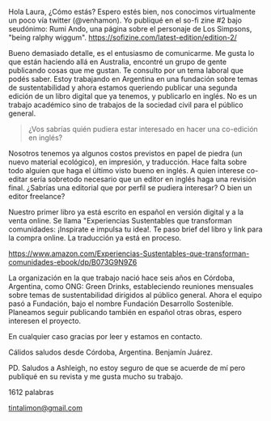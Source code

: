 Hola Laura,
¿Cómo estás? Espero estés bien, nos conocimos virtualmente un poco vía twitter (@venhamon). Yo publiqué en el so-fi zine #2 bajo seudónimo: Rumi Ando, una página sobre el personaje de Los Simpsons, "being ralphy wiggum".
https://sofizine.com/latest-edition/edition-2/

Bueno demasiado detalle, es el entusiasmo de comunicarme. Me gusta lo que están haciendo allá en Australia, encontré un grupo de gente publicando cosas que me gustan. Te consulto por un tema laboral que podés saber. Estoy trabajando en Argentina en una fundación sobre temas de sustentabilidad y ahora estamos queriendo publicar una segunda edición de un libro digital que ya tenemos, y publicarlo en inglés. No es un trabajo académico sino de trabajos de la sociedad civil para el público general.

> ¿Vos sabrías quién pudiera estar interesado en hacer una co-edición en inglés?

Nosotros tenemos ya algunos costos previstos en papel de piedra (un nuevo material ecológico), en impresión, y traducción. Hace falta sobre todo alguien que haga el último visto bueno en inglés. A quien interese co-editar sería sobretodo necesario que un editor en inglés haga una revisión final. ¿Sabrías una editorial que por perfil se pudiera interesar? O bien un editor freelance?

Nuestro primer libro ya está escrito en español en versión digital y a la venta online. Se llama "Experiencias Sustentables que transforman comunidades: ¡Inspirate e impulsa tu idea!. Te paso brief del libro y link para la compra online. La traducción ya está en proceso.

https://www.amazon.com/Experiencias-Sustentables-que-transforman-comunidades-ebook/dp/B073G9N9Z6

La organización en la que trabajo nació hace seis años en Córdoba, Argentina, como ONG: Green Drinks, estableciendo reuniones mensuales sobre temas de sustentabilidad dirigidos al público general. Ahora el equipo pasó a Fundación, bajo el nombre Fundación Desarrollo Sostenible. Planeamos seguir publicando también en español otras obras, espero interesen el proyecto.

En cualquier caso gracias por leer y estamos en contacto.

Cálidos saludos desde Córdoba, Argentina.
Benjamín Juárez.

PD. Saludos a Ashleigh, no estoy seguro de que se acuerde de mí pero publiqué en su revista y me gusta mucho su trabajo.

1612 palabras

tintalimon@gmail.com
